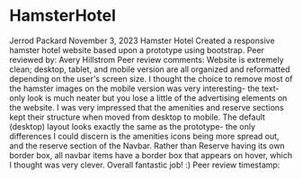 # HamsterHotel

Jerrod Packard
November 3, 2023
Hamster Hotel
Created a responsive hamster hotel website based upon a prototype using bootstrap.
Peer reviewed by: Avery Hillstrom
Peer review comments: Website is extremely clean; desktop, tablet, and mobile version are all organized and reformatted depending on the user's screen size. I thought the choice to remove most of the hamster images on the mobile version was very interesting- the text-only look is much neater but you lose a little of the advertising elements on the website. I was very impressed that the amenities and reserve sections kept their structure when moved from desktop to mobile. The default (desktop) layout looks exactly the same as the prototype- the only differences I could discern is the amenities icons being more spread out, and the reserve section of the Navbar. Rather than Reserve having its own border box, all navbar items have a border box that appears on hover, which I thought was very clever. Overall fantastic job! :)
Peer review timestamp: 
